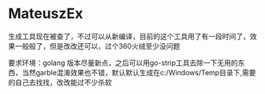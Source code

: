 # MateuszEx


生成工具现在被查了，不过可以从新编译，目前的这个工具用了有一段时间了，效果一般般了，但是改改还可以，过个360火绒至少没问题

要求环境：golang 版本尽量新点，之后可以用go-strip工具去除一下无用的东西，当然garble混淆效果也不错，默认默认生成在c:/Windows/Temp目录下,需要的自己去找找，改改能过不少杀软

